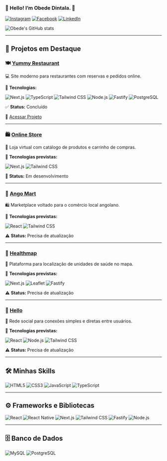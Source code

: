 ### 👋 Hello! I’m Obede Dintala. 🚀

[![Instagram](https://img.shields.io/badge/Instagram-E4405F?style=for-the-badge&logo=instagram&logoColor=white)](https://www.instagram.com/moreira_dintala)
[![Facebook](https://img.shields.io/badge/Facebook-1877F2?style=for-the-badge&logo=facebook&logoColor=white)](https://www.facebook.com/obed.dintala)
[![LinkedIn](https://img.shields.io/badge/LinkedIn-0A66C2?style=for-the-badge&logo=linkedin&logoColor=white)](https://www.linkedin.com/in/obede-dintala-a14689366)

![Obede's GitHub stats](https://github-readme-stats.vercel.app/api?username=obedeDintala123&show_icons=true&theme=tokyonight)

---

## 💼 Projetos em Destaque

### 🍽️ [Yummy Restaurant](https://github.com/obedeDintala123/yummy-restaurant)  

💻 Site moderno para restaurantes com reservas e pedidos online.  

🔧 **Tecnologias:**  

![Next.js](https://img.shields.io/badge/Next.js-000000?style=for-the-badge&logo=nextdotjs&logoColor=white) ![TypeScript](https://img.shields.io/badge/TypeScript-3178C6?style=for-the-badge&logo=typescript&logoColor=white) ![Tailwind CSS](https://img.shields.io/badge/Tailwind_CSS-38B2AC?style=for-the-badge&logo=tailwindcss&logoColor=white) ![Node.js](https://img.shields.io/badge/Node.js-339933?style=for-the-badge&logo=nodedotjs&logoColor=white) ![Fastify](https://img.shields.io/badge/Fastify-000000?style=for-the-badge&logo=fastify&logoColor=white) ![PostgreSQL](https://img.shields.io/badge/PostgreSQL-336791?style=for-the-badge&logo=postgresql&logoColor=white)  

✅ **Status:** Concluído  

🔗 [Acessar Projeto](https://yummy-restaurant-five.vercel.app)  

---

### 🛍️ [Online Store](https://github.com/obedeDintala123/OnlineStore)  

🛒 Loja virtual com catálogo de produtos e carrinho de compras.  

🔧 **Tecnologias previstas:**  

![Next.js](https://img.shields.io/badge/Next.js-000000?style=for-the-badge&logo=nextdotjs&logoColor=white) ![Tailwind CSS](https://img.shields.io/badge/Tailwind_CSS-38B2AC?style=for-the-badge&logo=tailwindcss&logoColor=white)  

🚧 **Status:** Em desenvolvimento  

---

### 🏪 [Ango Mart](https://github.com/obedeDintala123/AngoMart)  

🛍️ Marketplace voltado para o comércio local angolano.  

🔧 **Tecnologias previstas:**  

![React](https://img.shields.io/badge/React-20232A?style=for-the-badge&logo=react&logoColor=61DAFB) ![Tailwind CSS](https://img.shields.io/badge/Tailwind_CSS-38B2AC?style=for-the-badge&logo=tailwindcss&logoColor=white)  

⚠️ **Status:** Precisa de atualização  

---

### 🧭 [Healthmap](https://github.com/obedeDintala123/AngoMart)  

🏥 Plataforma para localização de unidades de saúde no mapa.  

🔧 **Tecnologias previstas:**  

![Next.js](https://img.shields.io/badge/Next.js-000000?style=for-the-badge&logo=nextdotjs&logoColor=white) ![Leaflet](https://img.shields.io/badge/Leaflet-199900?style=for-the-badge&logo=leaflet&logoColor=white) ![Fastify](https://img.shields.io/badge/Fastify-000000?style=for-the-badge&logo=fastify&logoColor=white)  

⚠️ **Status:** Precisa de atualização  

---

### 💬 [Hello](https://github.com/obedeDintala123/hello)  

💬 Rede social para conexões simples e diretas entre usuários.  

🔧 **Tecnologias previstas:**  

![React](https://img.shields.io/badge/React-20232A?style=for-the-badge&logo=react&logoColor=61DAFB) ![Node.js](https://img.shields.io/badge/Node.js-339933?style=for-the-badge&logo=nodedotjs&logoColor=white) ![Tailwind CSS](https://img.shields.io/badge/Tailwind_CSS-38B2AC?style=for-the-badge&logo=tailwindcss&logoColor=white)  

⚠️ **Status:** Precisa de atualização  

---

## 🛠️ Minhas Skills

![HTML5](https://img.shields.io/badge/HTML5-E34F26?style=for-the-badge&logo=html5&logoColor=white) ![CSS3](https://img.shields.io/badge/CSS3-1572B6?style=for-the-badge&logo=css3&logoColor=white) ![JavaScript](https://img.shields.io/badge/JavaScript-F7DF1E?style=for-the-badge&logo=javascript&logoColor=black) ![TypeScript](https://img.shields.io/badge/TypeScript-3178C6?style=for-the-badge&logo=typescript&logoColor=white)  

---

## ⚙️ Frameworks e Bibliotecas

![React](https://img.shields.io/badge/React-20232A?style=for-the-badge&logo=react&logoColor=61DAFB) ![React Native](https://img.shields.io/badge/React_Native-20232A?style=for-the-badge&logo=react&logoColor=61DAFB) ![Next.js](https://img.shields.io/badge/Next.js-000000?style=for-the-badge&logo=nextdotjs&logoColor=white) ![Tailwind CSS](https://img.shields.io/badge/Tailwind_CSS-38B2AC?style=for-the-badge&logo=tailwindcss&logoColor=white) ![Fastify](https://img.shields.io/badge/Fastify-000000?style=for-the-badge&logo=fastify&logoColor=white) ![Node.js](https://img.shields.io/badge/Node.js-339933?style=for-the-badge&logo=nodedotjs&logoColor=white)  

---

## 🗄️ Banco de Dados

![MySQL](https://img.shields.io/badge/MySQL-4479A1?style=for-the-badge&logo=mysql&logoColor=white) ![PostgreSQL](https://img.shields.io/badge/PostgreSQL-336791?style=for-the-badge&logo=postgresql&logoColor=white)  
